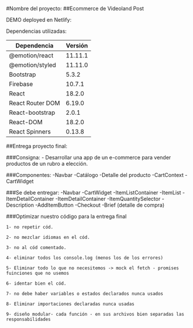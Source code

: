 #Nombre del proyecto:
##Ecommerce de Videoland Post

DEMO deployed en Netlify:

Dependencias utilizadas:

| Dependencia      | Versión |
| ---------------- | ------- |
| @emotion/react   | 11.11.1 |
| @emotion/styled  | 11.11.0 |
| Bootstrap        | 5.3.2   |
| Firebase         | 10.7.1  |
| React            | 18.2.0  |
| React Router DOM | 6.19.0  |
| React-bootstrap  | 2.0.1   |
| React-DOM        | 18.2.0  |
| React Spinners   | 0.13.8  |

##Entrega proyecto final:

###Consigna: - Desarrollar una app de un e-commerce para vender productos de un rubro a elección.

###Componentes:
-Navbar
-Catálogo
-Detalle del producto
-CartContext
-CartWidget

###Se debe entregar:
-Navbar
-CartWidget
-ItemListContainer
-ItemList
-ItemDetailContainer
-ItemDetailContainer
-ItemQuantitySelector
-Description
-AddItemButton
-Checkout
-Brief (detalle de compra)

###Optimizar nuestro código para la entrega final

    1- no repetir cód.

    2- no mezclar idiomas en el cód.

    3- no al cód comentado.

    4- eliminar todos los console.log (menos los de los errores)

    5- Eliminar todo lo que no necesitemos -> mock el fetch - promises fuinciones que no usemos

    6- identar bien el cód.

    7- no debe haber variables o estados declarados nunca usados

    8- Eliminar importaciones declaradas nunca usadas

    9- diseño modular- cada función - en sus archivos bien separadas las responsabilidades
